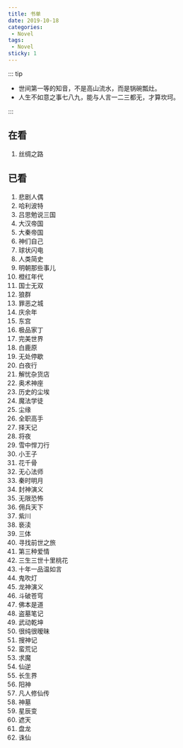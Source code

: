 ```yaml
---
title: 书单
date: 2019-10-18
categories: 
 - Novel
tags: 
 - Novel
sticky: 1
---
```


::: tip

- 世间第一等的知音，不是高山流水，而是锅碗瓢灶。
- 人生不如意之事七八九，能与人言一二三都无，才算坎坷。

:::

<!-- more -->

## 在看

1. 丝绸之路

## 已看

1. 悲剧人偶
2. 哈利波特
3. 吕思勉说三国
4. 大汉帝国
5. 大秦帝国
6. 神们自己
7. 球状闪电
8. 人类简史
9. 明朝那些事儿
10. 橙红年代
11. 国士无双
12. 狼群
13. 罪恶之城
14. 庆余年
15. 东宫
16. 极品家丁
17. 完美世界
18. 白鹿原
19. 无处停歇
20. 白夜行
21. 解忧杂货店
22. 奥术神座
23. 历史的尘埃
24. 魔法学徒
25. 尘缘
26. 全职高手
27. 择天记
28. 将夜
29. 雪中悍刀行
30. 小王子
31. 花千骨
32. 无心法师
33. 秦时明月
34. 封神演义
35. 无限恐怖
36. 佣兵天下
37. 紫川
38. 亵渎
39. 三体
40. 寻找前世之旅
41. 第三种爱情
42. 三生三世十里桃花
43. 十年一品温如言
44. 鬼吹灯
45. 龙神演义
46. 斗破苍穹
47. 佛本是道
48. 盗墓笔记
49. 武动乾坤
50. 很纯很暧昧
51. 搜神记
52. 蛮荒记
53. 求魔
54. 仙逆
55. 长生界
56. 阳神
57. 凡人修仙传
58. 神墓
59. 星辰变
60. 遮天
61. 盘龙
62. 诛仙